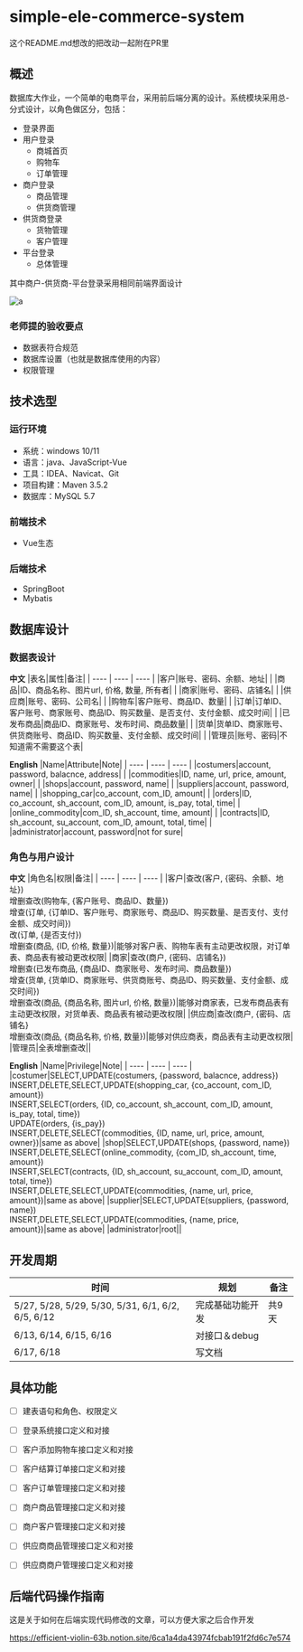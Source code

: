 # simple-ele-commerce-system

这个README.md想改的把改动一起附在PR里

## 概述

数据库大作业，一个简单的电商平台，采用前后端分离的设计。系统模块采用总-分式设计，以角色做区分，包括：

* 登录界面
* 用户登录
  * 商城首页
  * 购物车
  * 订单管理
* 商户登录
  * 商品管理
  * 供货商管理
* 供货商登录
  * 货物管理
  * 客户管理
* 平台登录
  * 总体管理

其中商户-供货商-平台登录采用相同前端界面设计

![a](http://pic.netpunk.space/images/2022/05/27/20220527145741.png)

### 老师提的验收要点

* 数据表符合规范
* 数据库设置（也就是数据库使用的内容）
* 权限管理

## 技术选型

### 运行环境

* 系统：windows 10/11
* 语言：java、JavaScript-Vue
* 工具：IDEA、Navicat、Git
* 项目构建：Maven 3.5.2
* 数据库：MySQL 5.7

### 前端技术

* Vue生态

### 后端技术

* SpringBoot
* Mybatis

## 数据库设计

### 数据表设计

**中文**
|表名|属性|备注|
| ---- | ---- | ---- |
|客户|账号、密码、余额、地址|      |
|商品|ID、商品名称、图片url, 价格, 数量, 所有者|      |
|商家|账号、密码、店铺名|      |
|供应商|账号、密码、公司名|      |
|购物车|客户账号、商品ID、数量|      |
|订单|订单ID、客户账号、商家账号、商品ID、购买数量、是否支付、支付金额、成交时间|      |
|已发布商品|商品ID、商家账号、发布时间、商品数量|      |
|货单|货单ID、商家账号、供货商账号、商品ID、购买数量、支付金额、成交时间|      |
|管理员|账号、密码|不知道需不需要这个表|

**English**
|Name|Attribute|Note|
| ---- | ---- | ---- |
|costumers|account, password, balacnce, address|      |
|commodities|ID, name, url, price, amount, owner|      |
|shops|account, password, name|      |
|suppliers|account, password, name|      |
|shopping_car|co_account, com_ID, amount|      |
|orders|ID, co_account, sh_account, com_ID, amount, is_pay, total, time|      |
|online_commodity|com_ID, sh_account, time, amount|      |
|contracts|ID, sh_account, su_account, com_ID, amount, total, time|      |
|administrator|account, password|not for sure|

### 角色与用户设计

**中文**
|角色名|权限|备注|
| ---- | ---- | ---- |
|客户|查改(客户, {密码、余额、地址})</br>增删查改(购物车, {客户账号、商品ID、数量})</br>增查(订单, {订单ID、客户账号、商家账号、商品ID、购买数量、是否支付、支付金额、成交时间})</br>改(订单, {是否支付})</br>增删查(商品, {ID, 价格, 数量})|能够对客户表、购物车表有主动更改权限，对订单表、商品表有被动更改权限|
|商家|查改(商户, {密码、店铺名})</br>增删查(已发布商品, {商品ID、商家账号、发布时间、商品数量})</br>增查(货单, {货单ID、商家账号、供货商账号、商品ID、购买数量、支付金额、成交时间})</br>增删查改(商品, {商品名称, 图片url, 价格, 数量})|能够对商家表，已发布商品表有主动更改权限，对货单表、商品表有被动更改权限|
|供应商|查改(商户, {密码、店铺名}</br>增删查改(商品, {商品名称, 价格, 数量})|能够对供应商表，商品表有主动更改权限|
|管理员|全表增删查改||

**English**
|Name|Privilege|Note|
| ---- | ---- | ---- |
|costumer|SELECT,UPDATE(costumers, {password, balacnce, address})</br>INSERT,DELETE,SELECT,UPDATE(shopping_car, {co_account, com_ID, amount})</br>INSERT,SELECT(orders, {ID, co_account, sh_account, com_ID, amount, is_pay, total, time})</br>UPDATE(orders, {is_pay})</br>INSERT,DELETE,SELECT(commodities, {ID, name, url, price, amount, owner})|same as above|
|shop|SELECT,UPDATE(shops, {password, name})</br>INSERT,DELETE,SELECT(online_commodity, {com_ID, sh_account, time, amount})</br>INSERT,SELECT(contracts, {ID, sh_account, su_account, com_ID, amount, total, time})</br>INSERT,DELETE,SELECT,UPDATE(commodities, {name, url, price, amount})|same as above|
|supplier|SELECT,UPDATE(suppliers, {password, name})</br>INSERT,DELETE,SELECT,UPDATE(commodities, {name, price, amount})|same as above|
|administrator|root||

## 开发周期

|时间|规划|备注|
| ---- | ---- | ---- |
|5/27, 5/28, 5/29, 5/30, 5/31, 6/1, 6/2, 6/5, 6/12|完成基础功能开发|共9天|
|6/13, 6/14, 6/15, 6/16|对接口＆debug|      |
|6/17, 6/18|写文档|      |

## 具体功能

- [ ] 建表语句和角色、权限定义
- [ ] 登录系统接口定义和对接
- [ ] 客户添加购物车接口定义和对接
- [ ] 客户结算订单接口定义和对接
- [ ] 客户订单管理接口定义和对接
- [ ] 商户商品管理接口定义和对接
- [ ] 商户客户管理接口定义和对接
- [ ] 供应商商品管理接口定义和对接
- [ ] 供应商商户管理接口定义和对接



## 后端代码操作指南

这是关于如何在后端实现代码修改的文章，可以方便大家之后合作开发

https://efficient-violin-63b.notion.site/6ca1a4da43974fcbab191f2fd6c7e574



